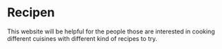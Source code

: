 # Recipen
This website will be helpful for the people those are interested in cooking different cuisines with different kind of recipes to try.

